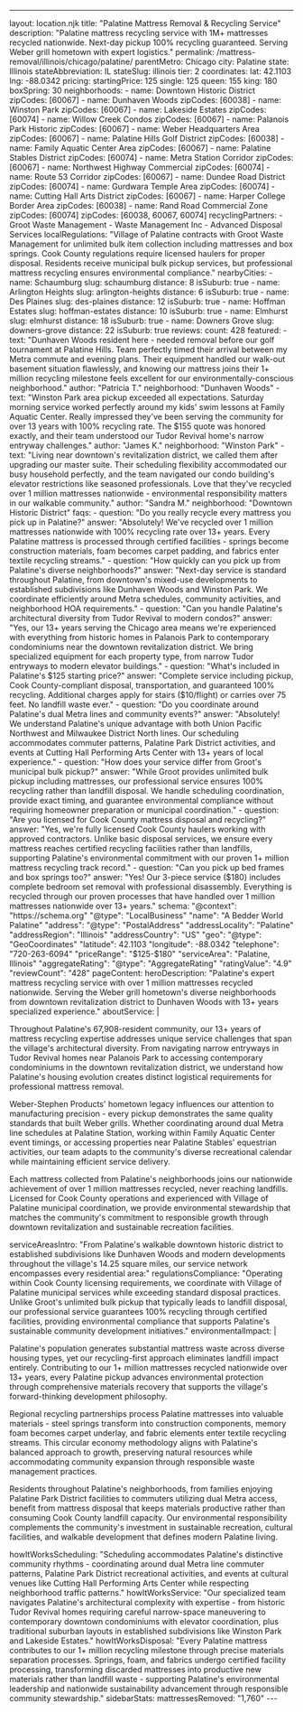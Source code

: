 ---
layout: location.njk
title: "Palatine Mattress Removal & Recycling Service"
description: "Palatine mattress recycling service with 1M+ mattresses recycled nationwide. Next-day pickup 100% recycling guaranteed. Serving Weber grill hometown with expert logistics."
permalink: /mattress-removal/illinois/chicago/palatine/ parentMetro: Chicago
city: Palatine state: Illinois stateAbbreviation: IL stateSlug: illinois tier: 2 coordinates: lat: 42.1103 lng: -88.0342 pricing: startingPrice: 125 single: 125 queen: 155 king: 180 boxSpring: 30 neighborhoods: - name: Downtown Historic District zipCodes: [60067] - name: Dunhaven Woods zipCodes: [60038] - name: Winston Park zipCodes: [60067] - name: Lakeside Estates zipCodes: [60074] - name: Willow Creek Condos zipCodes: [60067] - name: Palanois Park Historic zipCodes: [60067] - name: Weber Headquarters Area zipCodes: [60067] - name: Palatine Hills Golf District zipCodes: [60038] - name: Family Aquatic Center Area zipCodes: [60067] - name: Palatine Stables District zipCodes: [60074] - name: Metra Station Corridor zipCodes: [60067] - name: Northwest Highway Commercial zipCodes: [60074] - name: Route 53 Corridor zipCodes: [60067] - name: Dundee Road District zipCodes: [60074] - name: Gurdwara Temple Area zipCodes: [60074] - name: Cutting Hall Arts District zipCodes: [60067] - name: Harper College Border Area zipCodes: [60038] - name: Rand Road Commercial Zone zipCodes: [60074] zipCodes: [60038, 60067, 60074] recyclingPartners: - Groot Waste Management - Waste Management Inc - Advanced Disposal Services localRegulations: "Village of Palatine contracts with Groot Waste Management for unlimited bulk item collection including mattresses and box springs. Cook County regulations require licensed haulers for proper disposal. Residents receive municipal bulk pickup services, but professional mattress recycling ensures environmental compliance." nearbyCities: - name: Schaumburg slug: schaumburg distance: 8 isSuburb: true - name: Arlington Heights slug: arlington-heights distance: 6 isSuburb: true - name: Des Plaines slug: des-plaines distance: 12 isSuburb: true - name: Hoffman Estates slug: hoffman-estates distance: 10 isSuburb: true - name: Elmhurst slug: elmhurst distance: 18 isSuburb: true - name: Downers Grove slug: downers-grove distance: 22 isSuburb: true reviews: count: 428 featured: - text: "Dunhaven Woods resident here - needed removal before our golf tournament at Palatine Hills. Team perfectly timed their arrival between my Metra commute and evening plans. Their equipment handled our walk-out basement situation flawlessly, and knowing our mattress joins their 1+ million recycling milestone feels excellent for our environmentally-conscious neighborhood." author: "Patricia T." neighborhood: "Dunhaven Woods" - text: "Winston Park area pickup exceeded all expectations. Saturday morning service worked perfectly around my kids' swim lessons at Family Aquatic Center. Really impressed they've been serving the community for over 13 years with 100% recycling rate. The $155 quote was honored exactly, and their team understood our Tudor Revival home's narrow entryway challenges." author: "James K." neighborhood: "Winston Park" - text: "Living near downtown's revitalization district, we called them after upgrading our master suite. Their scheduling flexibility accommodated our busy household perfectly, and the team navigated our condo building's elevator restrictions like seasoned professionals. Love that they've recycled over 1 million mattresses nationwide - environmental responsibility matters in our walkable community." author: "Sandra M." neighborhood: "Downtown Historic District" faqs: - question: "Do you really recycle every mattress you pick up in Palatine?" answer: "Absolutely! We've recycled over 1 million mattresses nationwide with 100% recycling rate over 13+ years. Every Palatine mattress is processed through certified facilities - springs become construction materials, foam becomes carpet padding, and fabrics enter textile recycling streams." - question: "How quickly can you pick up from Palatine's diverse neighborhoods?" answer: "Next-day service is standard throughout Palatine, from downtown's mixed-use developments to established subdivisions like Dunhaven Woods and Winston Park. We coordinate efficiently around Metra schedules, community activities, and neighborhood HOA requirements." - question: "Can you handle Palatine's architectural diversity from Tudor Revival to modern condos?" answer: "Yes, our 13+ years serving the Chicago area means we're experienced with everything from historic homes in Palanois Park to contemporary condominiums near the downtown revitalization district. We bring specialized equipment for each property type, from narrow Tudor entryways to modern elevator buildings." - question: "What's included in Palatine's $125 starting price?" answer: "Complete service including pickup, Cook County-compliant disposal, transportation, and guaranteed 100% recycling. Additional charges apply for stairs ($10/flight) or carries over 75 feet. No landfill waste ever." - question: "Do you coordinate around Palatine's dual Metra lines and community events?" answer: "Absolutely! We understand Palatine's unique advantage with both Union Pacific Northwest and Milwaukee District North lines. Our scheduling accommodates commuter patterns, Palatine Park District activities, and events at Cutting Hall Performing Arts Center with 13+ years of local experience." - question: "How does your service differ from Groot's municipal bulk pickup?" answer: "While Groot provides unlimited bulk pickup including mattresses, our professional service ensures 100% recycling rather than landfill disposal. We handle scheduling coordination, provide exact timing, and guarantee environmental compliance without requiring homeowner preparation or municipal coordination." - question: "Are you licensed for Cook County mattress disposal and recycling?" answer: "Yes, we're fully licensed Cook County haulers working with approved contractors. Unlike basic disposal services, we ensure every mattress reaches certified recycling facilities rather than landfills, supporting Palatine's environmental commitment with our proven 1+ million mattress recycling track record." - question: "Can you pick up bed frames and box springs too?" answer: "Yes! Our 3-piece service ($180) includes complete bedroom set removal with professional disassembly. Everything is recycled through our proven processes that have handled over 1 million mattresses nationwide over 13+ years." schema: "@context": "https://schema.org" "@type": "LocalBusiness" "name": "A Bedder World Palatine" "address": "@type": "PostalAddress" "addressLocality": "Palatine" "addressRegion": "Illinois" "addressCountry": "US" "geo": "@type": "GeoCoordinates" "latitude": 42.1103 "longitude": -88.0342 "telephone": "720-263-6094" "priceRange": "$125-$180" "serviceArea": "Palatine, Illinois" "aggregateRating": "@type": "AggregateRating" "ratingValue": "4.9" "reviewCount": "428" pageContent: heroDescription: "Palatine's expert mattress recycling service with over 1 million mattresses recycled nationwide. Serving the Weber grill hometown's diverse neighborhoods from downtown revitalization district to Dunhaven Woods with 13+ years specialized experience." aboutService: | <p>Throughout Palatine's 67,908-resident community, our 13+ years of mattress recycling expertise addresses unique service challenges that span the village's architectural diversity. From navigating narrow entryways in Tudor Revival homes near Palanois Park to accessing contemporary condominiums in the downtown revitalization district, we understand how Palatine's housing evolution creates distinct logistical requirements for professional mattress removal.</p> <p>Weber-Stephen Products' hometown legacy influences our attention to manufacturing precision - every pickup demonstrates the same quality standards that built Weber grills. Whether coordinating around dual Metra line schedules at Palatine Station, working within Family Aquatic Center event timings, or accessing properties near Palatine Stables' equestrian activities, our team adapts to the community's diverse recreational calendar while maintaining efficient service delivery.</p> <p>Each mattress collected from Palatine's neighborhoods joins our nationwide achievement of over 1 million mattresses recycled, never reaching landfills. Licensed for Cook County operations and experienced with Village of Palatine municipal coordination, we provide environmental stewardship that matches the community's commitment to responsible growth through downtown revitalization and sustainable recreation facilities.</p> serviceAreasIntro: "From Palatine's walkable downtown historic district to established subdivisions like Dunhaven Woods and modern developments throughout the village's 14.25 square miles, our service network encompasses every residential area:" regulationsCompliance: "Operating within Cook County licensing requirements, we coordinate with Village of Palatine municipal services while exceeding standard disposal practices. Unlike Groot's unlimited bulk pickup that typically leads to landfill disposal, our professional service guarantees 100% recycling through certified facilities, providing environmental compliance that supports Palatine's sustainable community development initiatives." environmentalImpact: | <p>Palatine's population generates substantial mattress waste across diverse housing types, yet our recycling-first approach eliminates landfill impact entirely. Contributing to our 1+ million mattresses recycled nationwide over 13+ years, every Palatine pickup advances environmental protection through comprehensive materials recovery that supports the village's forward-thinking development philosophy.</p> <p>Regional recycling partnerships process Palatine mattresses into valuable materials - steel springs transform into construction components, memory foam becomes carpet underlay, and fabric elements enter textile recycling streams. This circular economy methodology aligns with Palatine's balanced approach to growth, preserving natural resources while accommodating community expansion through responsible waste management practices.</p> <p>Residents throughout Palatine's neighborhoods, from families enjoying Palatine Park District facilities to commuters utilizing dual Metra access, benefit from mattress disposal that keeps materials productive rather than consuming Cook County landfill capacity. Our environmental responsibility complements the community's investment in sustainable recreation, cultural facilities, and walkable development that defines modern Palatine living.</p> howItWorksScheduling: "Scheduling accommodates Palatine's distinctive community rhythms - coordinating around dual Metra line commuter patterns, Palatine Park District recreational activities, and events at cultural venues like Cutting Hall Performing Arts Center while respecting neighborhood traffic patterns." howItWorksService: "Our specialized team navigates Palatine's architectural complexity with expertise - from historic Tudor Revival homes requiring careful narrow-space maneuvering to contemporary downtown condominiums with elevator coordination, plus traditional suburban layouts in established subdivisions like Winston Park and Lakeside Estates." howItWorksDisposal: "Every Palatine mattress contributes to our 1+ million recycling milestone through precise materials separation processes. Springs, foam, and fabrics undergo certified facility processing, transforming discarded mattresses into productive new materials rather than landfill waste - supporting Palatine's environmental leadership and nationwide sustainability advancement through responsible community stewardship." sidebarStats: mattressesRemoved: "1,760" ---